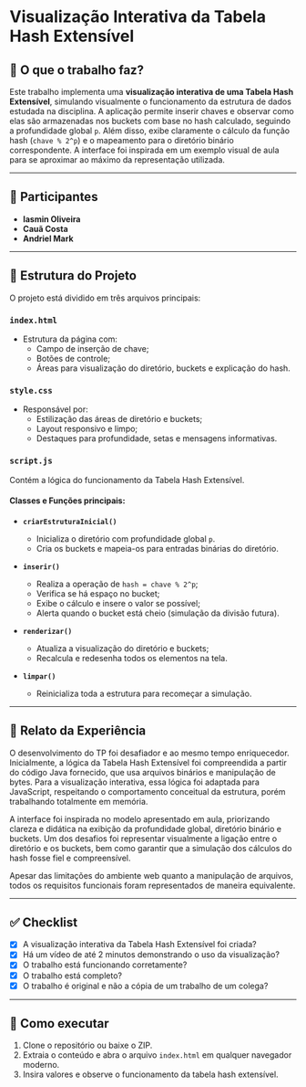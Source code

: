 # Visualização Interativa da Tabela Hash Extensível

## 📌 O que o trabalho faz?

Este trabalho implementa uma **visualização interativa de uma Tabela Hash Extensível**, simulando visualmente o funcionamento da estrutura de dados estudada na disciplina. A aplicação permite inserir chaves e observar como elas são armazenadas nos buckets com base no hash calculado, seguindo a profundidade global `p`. Além disso, exibe claramente o cálculo da função hash (`chave % 2^p`) e o mapeamento para o diretório binário correspondente. A interface foi inspirada em um exemplo visual de aula para se aproximar ao máximo da representação utilizada.

---

## 👥 Participantes

- **Iasmin Oliveira**
- **Cauã Costa**
- **Andriel Mark**


---

## 🧱 Estrutura do Projeto

O projeto está dividido em três arquivos principais:

### `index.html`

- Estrutura da página com:
  - Campo de inserção de chave;
  - Botões de controle;
  - Áreas para visualização do diretório, buckets e explicação do hash.

### `style.css`

- Responsável por:
  - Estilização das áreas de diretório e buckets;
  - Layout responsivo e limpo;
  - Destaques para profundidade, setas e mensagens informativas.

### `script.js`

Contém a lógica do funcionamento da Tabela Hash Extensível.

#### Classes e Funções principais:

- **`criarEstruturaInicial()`**
  - Inicializa o diretório com profundidade global `p`.
  - Cria os buckets e mapeia-os para entradas binárias do diretório.

- **`inserir()`**
  - Realiza a operação de `hash = chave % 2^p`;
  - Verifica se há espaço no bucket;
  - Exibe o cálculo e insere o valor se possível;
  - Alerta quando o bucket está cheio (simulação da divisão futura).

- **`renderizar()`**
  - Atualiza a visualização do diretório e buckets;
  - Recalcula e redesenha todos os elementos na tela.

- **`limpar()`**
  - Reinicializa toda a estrutura para recomeçar a simulação.

---

## 🧪 Relato da Experiência

O desenvolvimento do TP foi desafiador e ao mesmo tempo enriquecedor. Inicialmente, a lógica da Tabela Hash Extensível foi compreendida a partir do código Java fornecido, que usa arquivos binários e manipulação de bytes. Para a visualização interativa, essa lógica foi adaptada para JavaScript, respeitando o comportamento conceitual da estrutura, porém trabalhando totalmente em memória.

A interface foi inspirada no modelo apresentado em aula, priorizando clareza e didática na exibição da profundidade global, diretório binário e buckets. Um dos desafios foi representar visualmente a ligação entre o diretório e os buckets, bem como garantir que a simulação dos cálculos do hash fosse fiel e compreensível.

Apesar das limitações do ambiente web quanto a manipulação de arquivos, todos os requisitos funcionais foram representados de maneira equivalente.

---

## ✅ Checklist

- [x] A visualização interativa da Tabela Hash Extensível foi criada?
- [x] Há um vídeo de até 2 minutos demonstrando o uso da visualização?
- [x] O trabalho está funcionando corretamente?
- [x] O trabalho está completo?
- [x] O trabalho é original e não a cópia de um trabalho de um colega?

---

## 🔗 Como executar

1. Clone o repositório ou baixe o ZIP.
2. Extraia o conteúdo e abra o arquivo `index.html` em qualquer navegador moderno.
3. Insira valores e observe o funcionamento da tabela hash extensível.
